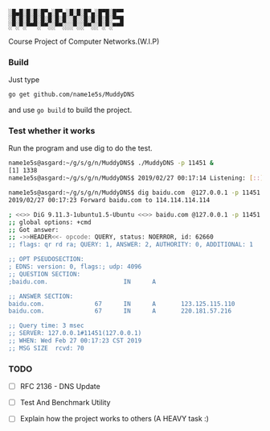 ```
░█▄█░█░█░█▀▄░█▀▄░█░█░█▀▄░█▀█░█▀▀  
░█░█░█░█░█░█░█░█░░█░░█░█░█░█░▀▀█  
░▀░▀░▀▀▀░▀▀░░▀▀░░░▀░░▀▀░░▀░▀░▀▀▀  
```
Course Project of Computer Networks.(W.I.P)

### Build
Just type
```bash
go get github.com/name1e5s/MuddyDNS
```

and use `go build` to build the project.

### Test whether it works

Run the program and use dig to do the test.

```bash
name1e5s@asgard:~/g/s/g/n/MuddyDNS$ ./MuddyDNS -p 11451 &
[1] 1338
name1e5s@asgard:~/g/s/g/n/MuddyDNS$ 2019/02/27 00:17:14 Listening: [::]:11451

name1e5s@asgard:~/g/s/g/n/MuddyDNS$ dig baidu.com  @127.0.0.1 -p 11451
2019/02/27 00:17:23 Forward baidu.com to 114.114.114.114

; <<>> DiG 9.11.3-1ubuntu1.5-Ubuntu <<>> baidu.com @127.0.0.1 -p 11451
;; global options: +cmd
;; Got answer:
;; ->>HEADER<<- opcode: QUERY, status: NOERROR, id: 62660
;; flags: qr rd ra; QUERY: 1, ANSWER: 2, AUTHORITY: 0, ADDITIONAL: 1

;; OPT PSEUDOSECTION:
; EDNS: version: 0, flags:; udp: 4096
;; QUESTION SECTION:
;baidu.com.                     IN      A

;; ANSWER SECTION:
baidu.com.              67      IN      A       123.125.115.110
baidu.com.              67      IN      A       220.181.57.216

;; Query time: 3 msec
;; SERVER: 127.0.0.1#11451(127.0.0.1)
;; WHEN: Wed Feb 27 00:17:23 CST 2019
;; MSG SIZE  rcvd: 70
```

### TODO
- [ ] RFC 2136 - DNS Update

- [ ] Test And Benchmark Utility

- [ ] Explain how the project works to others (A HEAVY task :)